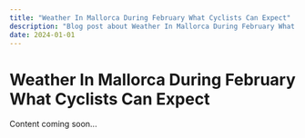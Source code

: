 ```yaml
---
title: "Weather In Mallorca During February What Cyclists Can Expect"
description: "Blog post about Weather In Mallorca During February What Cyclists Can Expect"
date: 2024-01-01
---
```


# Weather In Mallorca During February What Cyclists Can Expect

Content coming soon...
